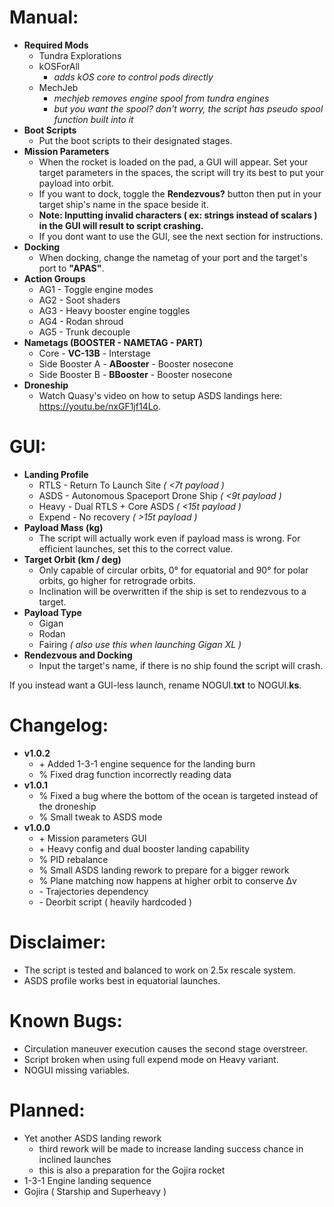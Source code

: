  # Manual:
 - **Required Mods**
 	- Tundra Explorations
 	- kOSForAll
 		- *adds kOS core to control pods directly*
 	- MechJeb
 		- *mechjeb removes engine spool from tundra engines*
 		- *but you want the spool? don't worry, the script has pseudo spool function built into it*
 - **Boot Scripts**
	- Put the boot scripts to their designated stages.
 - **Mission Parameters**
	- When the rocket is loaded on the pad, a GUI will appear. Set your target parameters in the spaces, the script will try its best to put your payload into orbit.
	- If you want to dock, toggle the **Rendezvous?** button then put in your target ship's name in the space beside it.
	- **Note: Inputting invalid characters ( ex: strings instead of scalars ) in the GUI will result to script crashing.**
	- If you dont want to use the GUI, see the next section for instructions.  
 - **Docking**
	- When docking, change the nametag of your port and the target's port to **"APAS"**.
 - **Action Groups**
	- AG1 - Toggle engine modes
	- AG2 - Soot shaders
	- AG3 - Heavy booster engine toggles
	- AG4 - Rodan shroud
	- AG5 - Trunk decouple
 - **Nametags (BOOSTER - NAMETAG - PART)**
	- Core - **VC-13B** - Interstage
	- Side Booster A - **ABooster** - Booster nosecone
	- Side Booster B - **BBooster** - Booster nosecone
 - **Droneship**
 	- Watch Quasy's video on how to setup ASDS landings here: https://youtu.be/nxGF1jf14Lo.
	   
 # GUI:
 - **Landing Profile**
 	- RTLS - Return To Launch Site *( \<7t payload )*
 	- ASDS - Autonomous Spaceport Drone Ship *( \<9t payload )*
 	- Heavy - Dual RTLS + Core ASDS *( \<15t payload )*
 	- Expend - No recovery *( >15t payload )*
 - **Payload Mass (kg)**
 	- The script will actually work even if payload mass is wrong. For efficient launches, set this to the correct value.
 - **Target Orbit (km / deg)**
 	- Only capable of circular orbits, 0° for equatorial and 90° for polar orbits, go higher for retrograde orbits.
 	- Inclination will be overwritten if the ship is set to rendezvous to a target.
 - **Payload Type**
 	- Gigan
    - Rodan
    - Fairing *( also use this when launching Gigan XL )*
 - **Rendezvous and Docking**
 	- Input the target's name, if there is no ship found the script will crash.
 
 If you instead want a GUI-less launch, rename NOGUI.**txt** to NOGUI.**ks**.

 # Changelog:
 - **v1.0.2**
 	- \+ Added 1-3-1 engine sequence for the landing burn
 	- % Fixed drag function incorrectly reading data
 - **v1.0.1**
	- % Fixed a bug where the bottom of the ocean is targeted instead of the droneship
	- % Small tweak to ASDS mode
 - **v1.0.0**
	- \+ Mission parameters GUI
 	- \+ Heavy config and dual booster landing capability
 	- % PID rebalance
 	- % Small ASDS landing rework to prepare for a bigger rework 
	- % Plane matching now happens at higher orbit to conserve Δv
 	- \- Trajectories dependency
 	- \- Deorbit script ( heavily hardcoded )

 # Disclaimer:
 - The script is tested and balanced to work on 2.5x rescale system.
 - ASDS profile works best in equatorial launches.

 # Known Bugs:
 - Circulation maneuver execution causes the second stage overstreer.
 - Script broken when using full expend mode on Heavy variant.
 - NOGUI missing variables.
	
 # Planned:
 - Yet another ASDS landing rework
 	- third rework will be made to increase landing success chance in inclined launches
 	- this is also a preparation for the Gojira rocket
 - 1-3-1 Engine landing sequence
 - Gojira ( Starship and Superheavy )
